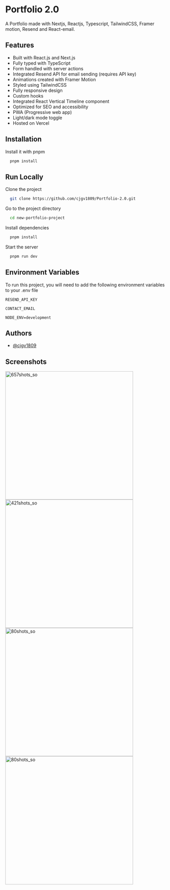 
# Portfolio 2.0

A Portfolio made with Nextjs, Reactjs, Typescript, TailwindCSS, Framer motion, Resend and React-email.


## Features

- Built with React.js and Next.js
- Fully typed with TypeScript
- Form handled with server actions
- Integrated Resend API for email sending (requires API key)
- Animations created with Framer Motion
- Styled using TailwindCSS
- Fully responsive design
- Custom hooks
- Integrated React Vertical Timeline component
- Optimized for SEO and accessibility
- PWA (Progressive web app)
- Light/dark mode toggle
- Hosted on Vercel


## Installation

Install it with pnpm

```bash
  pnpm install
```
    
## Run Locally

Clone the project

```bash
  git clone https://github.com/cjgv1809/Portfolio-2.0.git
```

Go to the project directory

```bash
  cd new-portfolio-project
```

Install dependencies

```bash
  pnpm install
```

Start the server

```bash
  pnpm run dev
```


## Environment Variables

To run this project, you will need to add the following environment variables to your .env file

`RESEND_API_KEY`

`CONTACT_EMAIL`

`NODE_ENV=development`


## Authors

- [@cjgv1809](https://www.github.com/cjgv1809)




## Screenshots

<img src="https://github.com/cjgv1809/Portfolio-2.0/assets/57246901/a32cee3c-9e4e-42f6-b11d-c8e21e459a70" width="400" alt="657shots_so" />
<img src="https://github.com/cjgv1809/Portfolio-2.0/assets/57246901/52ac5571-3e34-416a-9254-bbdbe0ac9d73" width="400" alt="421shots_so" />
<img src="https://github.com/cjgv1809/Portfolio-2.0/assets/57246901/86992c3f-a949-4948-82ad-19a937ba050a" width="400" alt="80shots_so" />
<img src="https://github.com/cjgv1809/Portfolio-2.0/assets/57246901/995834e5-8344-4222-b12d-989a48273f50" width="400" alt="80shots_so" />

